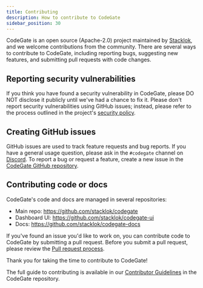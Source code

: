 ```yaml
---
title: Contributing
description: How to contribute to CodeGate
sidebar_position: 30
---
```


CodeGate is an open source (Apache-2.0) project maintained by
[Stacklok](https://www.stacklok.com), and we welcome contributions from the
community. There are several ways to contribute to CodeGate, including reporting
bugs, suggesting new features, and submitting pull requests with code changes.

## Reporting security vulnerabilities

If you think you have found a security vulnerability in CodeGate, please DO NOT
disclose it publicly until we've had a chance to fix it. Please don't report
security vulnerabilities using GitHub issues; instead, please refer to the
process outlined in the project's
[security policy](https://github.com/stacklok/codegate/security/policy).

## Creating GitHub issues

GitHub issues are used to track feature requests and bug reports. If you have a
general usage question, please ask in the `#codegate` channel on
[Discord](https://discord.gg/stacklok). To report a bug or request a feature,
create a new issue in the
[CodeGate GitHub repository](https://github.com/stacklok/codegate/issues).

## Contributing code or docs

CodeGate's code and docs are managed in several repositories:

- Main repo: https://github.com/stacklok/codegate
- Dashboard UI: https://github.com/stacklok/codegate-ui
- Docs: https://github.com/stacklok/codegate-docs

If you've found an issue you'd like to work on, you can contribute code to
CodeGate by submitting a pull request. Before you submit a pull request, please
review the
[Pull request process](https://github.com/stacklok/codegate/blob/main/CONTRIBUTING.md#pull-request-process).

Thank you for taking the time to contribute to CodeGate!

The full guide to contributing is available in our
[Contributor Guidelines](https://github.com/stacklok/codegate/blob/main/CONTRIBUTING.md)
in the CodeGate repository.
